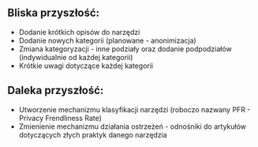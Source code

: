 ## Bliska przyszłość:

* Dodanie krótkich opisów do narzędzi
* Dodanie nowych kategorii (planowane - anonimizacja)
* Zmiana kategoryzacji - inne podziały oraz dodanie podpodziałów (indywidualnie od każdej kategorii)
* Krótkie uwagi dotyczące każdej kategorii

## Daleka przyszłość:

* Utworzenie mechanizmu klasyfikacji narzędzi (roboczo nazwany PFR - Privacy Frendliness Rate)
* Zmienienie mechanizmu działania ostrzeżeń - odnośniki do artykułów dotyczących złych praktyk danego narzędzia